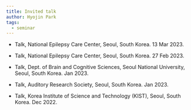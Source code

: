 ```yaml
---
title: Invited talk
author: Hyojin Park
tags:
  - seminar
---
```


- Talk, National Epilepsy Care Center, Seoul, South Korea. 13 Mar 2023.

- Talk, National Epilepsy Care Center, Seoul, South Korea. 27 Feb 2023.

- Talk, Dept. of Brain and Cognitive Sciences, Seoul National University, Seoul, South Korea. Jan 2023.

- Talk, Auditory Research Society, Seoul, South Korea. Jan 2023.

- Talk, Korea Institute of Science and Technology (KIST), Seoul, South Korea. Dec 2022.
